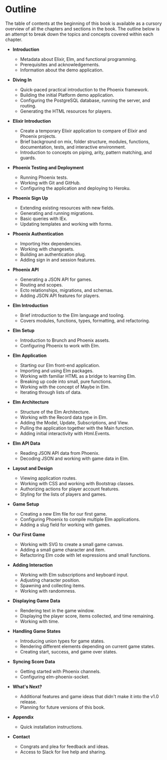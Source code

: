 # Outline

The table of contents at the beginning of this book is available as a cursory
overview of all the chapters and sections in the book. The outline below is an
attempt to break down the topics and concepts covered within each chapter.

- **Introduction**
  - Metadata about Elixir, Elm, and functional programming.
  - Prerequisites and acknowledgements.
  - Information about the demo application.

- **Diving In**
  - Quick-paced practical introduction to the Phoenix framework.
  - Building the initial Platform demo application.
  - Configuring the PostgreSQL database, running the server, and routing.
  - Generating the HTML resources for players.

- **Elixir Introduction**
  - Create a temporary Elixir application to compare of Elixir and Phoenix
    projects.
  - Brief background on mix, folder structure, modules, functions,
    documentation, tests, and interactive environment.
  - Introduction to concepts on piping, arity, pattern matching, and guards.

- **Phoenix Testing and Deployment**
  - Running Phoenix tests.
  - Working with Git and GitHub.
  - Configuring the application and deploying to Heroku.

- **Phoenix Sign Up**
  - Extending existing resources with new fields.
  - Generating and running migrations.
  - Basic queries with IEx.
  - Updating templates and working with forms.

- **Phoenix Authentication**
  - Importing Hex dependencies.
  - Working with changesets.
  - Building an authentication plug.
  - Adding sign in and session features.

- **Phoenix API**
  - Generating a JSON API for games.
  - Routing and scopes.
  - Ecto relationships, migrations, and schemas.
  - Adding JSON API features for players.

- **Elm Introduction**
  - Brief introduction to the Elm language and tooling.
  - Covers modules, functions, types, formatting, and refactoring.

- **Elm Setup**
  - Introduction to Brunch and Phoenix assets.
  - Configuring Phoenix to work with Elm.

- **Elm Application**
  - Starting our Elm front-end application.
  - Importing and using Elm packages.
  - Working with familiar HTML as a bridge to learning Elm.
  - Breaking up code into small, pure functions.
  - Working with the concept of Maybe in Elm.
  - Iterating through lists of data.

- **Elm Architecture**
  - Structure of the Elm Architecture.
  - Working with the Record data type in Elm.
  - Adding the Model, Update, Subscriptions, and View.
  - Pulling the application together with the Main function.
  - Adding initial interactivity with Html.Events.

- **Elm API Data**
  - Reading JSON API data from Phoenix.
  - Decoding JSON and working with game data in Elm.

- **Layout and Design**
  - Viewing application routes.
  - Working with CSS and working with Bootstrap classes.
  - Authorizing actions for player account features.
  - Styling for the lists of players and games.

- **Game Setup**
  - Creating a new Elm file for our first game.
  - Configuring Phoenix to compile multiple Elm applications.
  - Adding a slug field for working with games.

- **Our First Game**
  - Working with SVG to create a small game canvas.
  - Adding a small game character and item.
  - Refactoring Elm code with let expressions and small functions.

- **Adding Interaction**
  - Working with Elm subscriptions and keyboard input.
  - Adjusting character position.
  - Spawning and collecting items.
  - Working with randomness.

- **Displaying Game Data**
  - Rendering text in the game window.
  - Displaying the player score, items collected, and time remaining.
  - Working with time.

- **Handling Game States**
  - Introducing union types for game states.
  - Rendering different elements depending on current game states.
  - Creating start, success, and game over states.

- **Syncing Score Data**
  - Getting started with Phoenix channels.
  - Configuring elm-phoenix-socket.

- **What's Next?**
  - Additional features and game ideas that didn't make it into the v1.0 release.
  - Planning for future versions of this book.

- **Appendix**
  - Quick installation instructions.

- **Contact**
  - Congrats and plea for feedback and ideas.
  - Access to Slack for live help and sharing.
